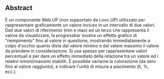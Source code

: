 ## Abstract

È un componente Web.UP (non supportato da Looc.UP) utilizzato per rappresentare graficamente un valore incluso in un intervallo di due valori.
Dati due valori di riferimento (min e max) ed un terzo che rappresenta il valore da visualizzare, la progressbar mostra un effetto grafico di "riempimento" fino al valore in questione,
mostrando immediatamente a colpo d'occhio quanto dista dal valore minimo e dal valore massimo il valore da prendere in considerazione.
Si usa spesso per rappresentare valori percentuali e per dare un effetto immediato della relazione tra un valore ed i relativi minimi/massimi stabiliti.
È possibile variarne la colorazione (da zero fino al valore raggiunto), e indicare l'unità di misura a piacimento (lt, %, ecc.).

